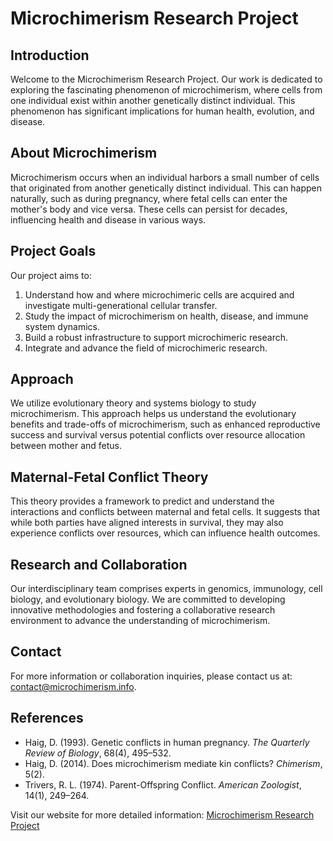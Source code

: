 # Microchimerism Research Project

## Introduction
Welcome to the Microchimerism Research Project. Our work is dedicated to exploring the fascinating phenomenon of microchimerism, where cells from one individual exist within another genetically distinct individual. This phenomenon has significant implications for human health, evolution, and disease.

## About Microchimerism
Microchimerism occurs when an individual harbors a small number of cells that originated from another genetically distinct individual. This can happen naturally, such as during pregnancy, where fetal cells can enter the mother's body and vice versa. These cells can persist for decades, influencing health and disease in various ways.

## Project Goals
Our project aims to:
1. Understand how and where microchimeric cells are acquired and investigate multi-generational cellular transfer.
2. Study the impact of microchimerism on health, disease, and immune system dynamics.
3. Build a robust infrastructure to support microchimeric research.
4. Integrate and advance the field of microchimeric research.

## Approach
We utilize evolutionary theory and systems biology to study microchimerism. This approach helps us understand the evolutionary benefits and trade-offs of microchimerism, such as enhanced reproductive success and survival versus potential conflicts over resource allocation between mother and fetus.

## Maternal-Fetal Conflict Theory
This theory provides a framework to predict and understand the interactions and conflicts between maternal and fetal cells. It suggests that while both parties have aligned interests in survival, they may also experience conflicts over resources, which can influence health outcomes.

## Research and Collaboration
Our interdisciplinary team comprises experts in genomics, immunology, cell biology, and evolutionary biology. We are committed to developing innovative methodologies and fostering a collaborative research environment to advance the understanding of microchimerism.

## Contact
For more information or collaboration inquiries, please contact us at: [contact@microchimerism.info](mailto:contact@microchimerism.info).

## References
- Haig, D. (1993). Genetic conflicts in human pregnancy. *The Quarterly Review of Biology*, 68(4), 495–532.
- Haig, D. (2014). Does microchimerism mediate kin conflicts? *Chimerism*, 5(2).
- Trivers, R. L. (1974). Parent-Offspring Conflict. *American Zoologist*, 14(1), 249–264.

Visit our website for more detailed information: [Microchimerism Research Project](https://www.microchimerism.info)
